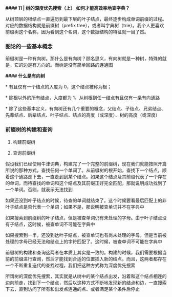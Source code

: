 **#### 11 | 树的深度优先搜索（上）  如何才能高效率地查字典？**

从树顶层的根结点一直遍历到最下层的叶子结点，最终逐步构成单词前缀的过程。对应的数据结构就是前缀树（prefix tree），或者叫字典树（trie）。我个人更喜欢前缀树这个名称，因为看到这个名词，这个数据结构的特征就一目了然。



### 图论的一些基本概念

前缀树是一种有向树。那什么是有向树？顾名思义，有向树就是一种树，特殊的就是，它的边是有方向的。而树是没有简单回路的连通图

**#### 什么是有向树**

\* 有且仅有一个结点的入度为 0，这个结点被称为根；

\* 除根以外的所有结点，入度都为 1。从树根到任一结点有且仅有一条有向通路

\* 除了这些基本定义，有向树还有几个重要的概念，父结点、子结点、兄弟结点、先辈结点、后辈结点、叶子结点、结点的高度（或深度）、树的高度（或深度）



### 前缀树的构建和查询

1. 构建前缀树

2. 查询前缀树

假设我们已经使用牛津词典，构建完了一个完整的前缀树，现在我们就能按照开篇所说的那种方式，查找任何一个单词了。从前缀树的根开始，查找下一个结点，顺着这个通路走下去，一直走到到某个结点。如果这个结点及其前缀代表了一个存在的单词，而待查找的单词和这个结点及其前缀正好完全匹配，那就说明成功找到了一个单词。否则，就表示无法找到



 如果还没到叶子结点的时候，待查的单词就结束了。这个时候要看最后匹配上的非叶子结点是否代表一个单词；如果不是，那说明被查单词并不在字典中

如果搜索到前缀树的叶子结点，但是被查单词仍有未处理的字母。由于叶子结点没有子结点，这时候，被查单词不可能在字典中

 如果搜索到一半，还没到达叶子结点，被查单词也有尚未处理的字母，但是当前被处理的字母已经无法和结点上的字符匹配了。这时候，被查单词不可能在字典中

前缀树的构建和查询这两者在本质上其实是一致的。构建的时候，我们需要根据当前的前缀进行查询，然后才能找到合适的位置插入新的结点。而且，这两者都存在一个不断重复迭代的查找过程，我们把这种方式称为深度优先搜索

所谓树的深度优先搜索，其实就是从树中的某个结点出发，沿着和这个结点相连的边向前走，找到下一个结点，然后以这种方式不断地发现新的结点和边，一直搜索下去，直到访问了所有和出发点连通的点、或者满足某个条件后停止